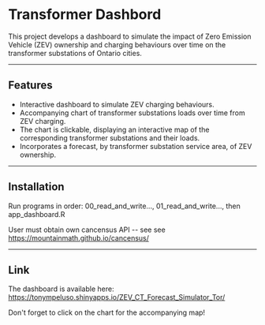 # Transformer Dashbord

This project develops a dashboard to simulate the impact of Zero Emission Vehicle (ZEV) ownership and charging behaviours over time on the transformer substations of Ontario cities.

---

## Features 
* Interactive dashboard to simulate ZEV charging behaviours.
* Accompanying chart of transformer substations loads over time from ZEV charging.
* The chart is clickable, displaying an interactive map of the corresponding transformer substations and their loads.
* Incorporates a forecast, by transformer substation service area, of ZEV ownership.

---

## Installation

Run programs in order: 00_read_and_write..., 01_read_and_write..., then app_dashboard.R

User must obtain own cancensus API -- see see https://mountainmath.github.io/cancensus/ 

---

## Link

The dashboard is available here:
https://tonympeluso.shinyapps.io/ZEV_CT_Forecast_Simulator_Tor/

Don't forget to click on the chart for the accompanying map!
